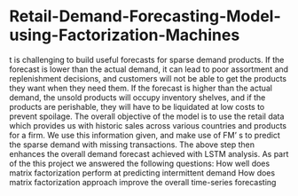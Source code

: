 # Retail-Demand-Forecasting-Model-using-Factorization-Machines
t is challenging to build useful forecasts for sparse demand products. If the forecast is lower than the actual demand, it can lead to poor assortment and replenishment decisions, and customers will not be able to get the products they want when they need them. If the forecast is higher than the actual demand, the unsold products will occupy inventory shelves, and if the products are perishable, they will have to be liquidated at low costs to prevent spoilage. The overall objective of the model is to use the retail data which provides us with historic sales across various countries and products for a firm. We use this information given, and make use of FM’ s to predict the sparse demand with missing transactions. The above step then enhances the overall demand forecast achieved with LSTM analysis.  As part of the this project we answered the following questions: How well does matrix factorization perform at predicting intermittent demand How does matrix factorization approach improve the overall time-series forecasting
